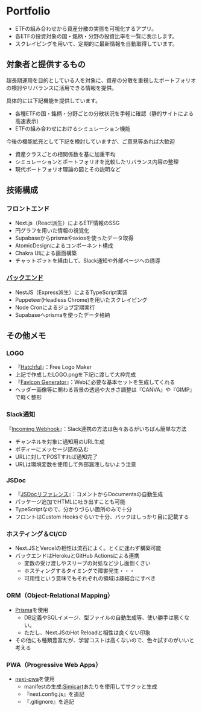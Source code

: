 # Portfolio

* ETFの組み合わせから資産分散の実態を可視化するアプリ。
* 各ETFの投資対象の国・銘柄・分野の投資比率を一覧に表示します。
* スクレイピングを用いて、定期的に最新情報を自動取得しています。

## 対象者と提供するもの

超長期運用を目的としている人を対象に、資産の分散を重視したポートフォリオの検討やリバランスに活用できる情報を提供。

具体的には下記機能を提供しています。

* 各種ETFの国・銘柄・分野ごとの分散状況を手軽に確認（静的サイトによる高速表示）
* ETFの組み合わせにおけるシミュレーション機能

今後の機能拡充として下記を検討していますが、ご意見等あれば大歓迎

* 資産クラスごとの相関係数を基に加重平均
* シミュレーションとポートフォリオを比較したリバランス内容の整理
* 現代ポートフォリオ理論の図とその説明など

## 技術構成

### フロントエンド

* Next.js（React派生）によるETF情報のSSG
* 円グラフを用いた情報の視覚化
* Supabaseからprismaやaxiosを使ったデータ取得
* AtomicDesignによるコンポーネント構成
* Chakra UIによる画面構築
* チャットボットを経由して、Slack通知や外部ページヘの誘導

### [バックエンド](https://github.com/soratsm/nestjs-schedule-scraping)

* NestJS（Express派生）によるTypeScript実装
* Puppeteer(Headless Chrome)を用いたスクレイピング
* Node Cronによるジョブ定期実行
* Supabaseへprismaを使ったデータ格納

## その他メモ

### LOGO

* 『[Hatchful](https://hatchful.shopify.com/)』：Free Logo Maker
* 上記で作成したLOGO.pngを下記に渡して大枠完成
* 『[Favicon Generator](https://realfavicongenerator.net)』：Webに必要な基本セットを生成してくれる
* ヘッダー画像等に関わる背景の透過や大きさ調整は『CANVA』や『GIMP』で軽く整形

### Slack通知

『[Incoming Webhook](https://slack.com/intl/ja-jp/help/articles/115005265063-Slack-%E3%81%A7%E3%81%AE-Incoming-Webhook-%E3%81%AE%E5%88%A9%E7%94%A8)』：Slack連携の方法は色々あるがいちばん簡単な方法

* チャンネルを対象に通知用のURL生成
* ボディーにメッセージ詰め込む
* URLに対してPOSTすれば通知完了
* URLは環境変数を使用して外部漏洩しないよう注意

### JSDoc

* 『[JSDocリファレンス](https://www.typescriptlang.org/ja/docs/handbook/jsdoc-supported-types.html)』：コメントからDocumentsの自動生成
* パッケージ追加でHTMLに吐き出すことも可能
* TypeScriptなので、分かりづらい箇所のみで十分
* フロントはCustom Hooksぐらいで十分、バックはしっかり目に記載する

### ホスティング＆CI/CD

* Next.JSとVercelの相性は流石によく。とくに迷わず構築可能
* バックエンドはHerokuとGitHub Actionsによる連携
  * 変数の受け渡しやスリープの対処など少し面倒くさい
  * ホスティングするタイミングで障害発生・・・
  * 可用性という意味でもそれぞれの領域は疎結合にすべき

### ORM（Object-Relational Mapping）

* [Prisma](https://www.prisma.io/docs/getting-started/quickstart)を使用
  * DB定義やSQLイメージ、型ファイルの自動生成等、使い勝手は悪くない。
  * ただし、Next.JSのHot Reloadと相性は良くない印象
* その他にも種類豊富だが、学習コストは高くないので、色々試すのがいいと考える

### PWA（Progressive Web Apps）

* [next-pwa](https://www.npmjs.com/package/next-pwa)を使用
  * manifestの生成:[Simicart](https://www.simicart.com/manifest-generator.html)あたりを使用してサクッと生成
  * 『next.config.js』を追記
  * 『.gitignore』を追記
